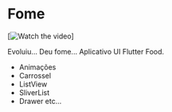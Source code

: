 # Fome

[![Watch the video](https://media1.giphy.com/media/73dR4KhPkHWcsgwBaV/giphy.gif?cid=790b7611f69b1e6db92a3720d121a08e1f59f41585a7808c&rid=giphy.gif&ct=g)]

Evoluiu...
Deu fome... Aplicativo UI Flutter Food.

- Animações
- Carrossel
- ListView
- SliverList
- Drawer
etc...
